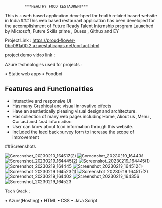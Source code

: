              ***HEALTHY FOOD RESTAURENT***
This is a web based application developed for health related based website in India
###This web based restaurant application has been developed for the accomplishment of Future Ready Talent Internship program Launched by Microsoft, Future Skills prime , Quess , Github and EY

Project Link  : https://proud-flower-0bc081a00.2.azurestaticapps.net/contact.html

project demo video link :


Azure technologies used for projects :
 
•	Static web apps
•	Foodbot


## Features and Functionalities ##
-	Interactive and responsive UI
-	Has many Graphical and visual innovative effects
-	Have an aesthetically pleasing visual design and architecture.
-	Has collection of many web pages including Home, About us ,Menu , Contact and food information
-	User can know about food information through this website.
-	Included the feed back survey form to increase the scope of improvement

##Screenshots

![Screenshot_20230219_164517(2)](https://user-images.githubusercontent.com/110845349/219945468-07055381-02c4-4a6a-9176-5b6dff249398.jpg)
![Screenshot_20230219_164438](https://user-images.githubusercontent.com/110845349/219945760-762618cd-6078-4b9f-83e5-a19e8b4bb475.jpg)
![Screenshot_20230219_164445(2)](https://user-images.githubusercontent.com/110845349/219945764-1161ca47-5414-452e-a706-f9da8156080f.jpg)
![Screenshot_20230219_164445(1)](https://user-images.githubusercontent.com/110845349/219945769-37639343-9d36-449e-a48a-4d8997fb402f.jpg)
![Screenshot_20230219_164445](https://user-images.githubusercontent.com/110845349/219945772-b5ea715d-6595-442e-be69-9813600cab11.jpg)
![Screenshot_20230219_164512(1)](https://user-images.githubusercontent.com/110845349/219945776-ba32696e-3af1-4b43-85d5-7f107f3b7507.jpg)
![Screenshot_20230219_164523(1)](https://user-images.githubusercontent.com/110845349/219945778-5713067f-3ed9-4bfa-abb5-5fe697647c8e.jpg)
![Screenshot_20230219_164517(2)](https://user-images.githubusercontent.com/110845349/219945783-7b861239-59a0-422e-94f6-05eb00fcf60e.jpg)
![Screenshot_20230219_164402](https://user-images.githubusercontent.com/110845349/219945784-a9b70aeb-b355-4b20-b8c8-7ff0abb5449d.jpg)
![Screenshot_20230219_164356](https://user-images.githubusercontent.com/110845349/219945789-bcde5cac-053b-4a91-8dfb-741d1eea5f68.jpg)
![Screenshot_20230219_164523](https://user-images.githubusercontent.com/110845349/219945793-0e189562-ab3a-4ba8-b0b2-e95b3e893f55.jpg)



Tech Stack :
 
•	Azure(Hosting)
•	HTML
•	CSS
•	Java Script

